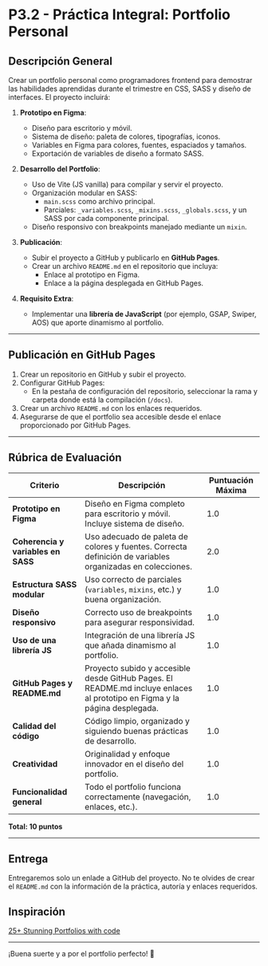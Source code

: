 # **P3.2 - Práctica Integral: Portfolio Personal**

## **Descripción General**

Crear un portfolio personal como programadores frontend para demostrar las habilidades aprendidas durante el trimestre en CSS, SASS y diseño de interfaces. El proyecto incluirá:

1. **Prototipo en Figma**:

   - Diseño para escritorio y móvil.
   - Sistema de diseño: paleta de colores, tipografías, iconos.
   - Variables en Figma para colores, fuentes, espaciados y tamaños.
   - Exportación de variables de diseño a formato SASS.

2. **Desarrollo del Portfolio**:

   - Uso de Vite (JS vanilla) para compilar y servir el proyecto.
   - Organización modular en SASS:
     - `main.scss` como archivo principal.
     - Parciales: `_variables.scss`, `_mixins.scss`, `_globals.scss`, y un SASS por cada componente principal.
   - Diseño responsivo con breakpoints manejado mediante un `mixin`.

3. **Publicación**:

   - Subir el proyecto a GitHub y publicarlo en **GitHub Pages**.
   - Crear un archivo `README.md` en el repositorio que incluya:
     - Enlace al prototipo en Figma.
     - Enlace a la página desplegada en GitHub Pages.

4. **Requisito Extra**:
   - Implementar una **librería de JavaScript** (por ejemplo, GSAP, Swiper, AOS) que aporte dinamismo al portfolio.

---

## **Publicación en GitHub Pages**

1. Crear un repositorio en GitHub y subir el proyecto.
2. Configurar GitHub Pages:
   - En la pestaña de configuración del repositorio, seleccionar la rama y carpeta donde está la compilación (`/docs`).
3. Crear un archivo `README.md` con los enlaces requeridos.
4. Asegurarse de que el portfolio sea accesible desde el enlace proporcionado por GitHub Pages.

---

## **Rúbrica de Evaluación**

| **Criterio**                       | **Descripción**                                                                                                            | **Puntuación Máxima** |
| ---------------------------------- | -------------------------------------------------------------------------------------------------------------------------- | --------------------- |
| **Prototipo en Figma**             | Diseño en Figma completo para escritorio y móvil. Incluye sistema de diseño.                                               | 1.0                   |
| **Coherencia y variables en SASS** | Uso adecuado de paleta de colores y fuentes. Correcta definición de variables organizadas en colecciones.                  | 2.0                   |
| **Estructura SASS modular**        | Uso correcto de parciales (`variables`, `mixins`, etc.) y buena organización.                                              | 1.0                   |
| **Diseño responsivo**              | Correcto uso de breakpoints para asegurar responsividad.                                                                   | 1.0                   |
| **Uso de una librería JS**         | Integración de una librería JS que añada dinamismo al portfolio.                                                           | 1.0                   |
| **GitHub Pages y README.md**       | Proyecto subido y accesible desde GitHub Pages. El README.md incluye enlaces al prototipo en Figma y la página desplegada. | 1.0                   |
| **Calidad del código**             | Código limpio, organizado y siguiendo buenas prácticas de desarrollo.                                                      | 1.0                   |
| **Creatividad**                    | Originalidad y enfoque innovador en el diseño del portfolio.                                                               | 1.0                   |
| **Funcionalidad general**          | Todo el portfolio funciona correctamente (navegación, enlaces, etc.).                                                      | 1.0                   |

**Total: 10 puntos**

---

## **Entrega**

Entregaremos solo un enlade a GitHub del proyecto. No te olvides de crear el `README.md` con la información de la práctica, autoría y enlaces requeridos.

## **Inspiración**

[25+ Stunning Portfolios with code](https://dev.to/anmolbaranwal/stunning-portfolios-that-will-blow-your-mind-fuel-your-creativity-226o)

---

¡Buena suerte y a por el portfolio perfecto! 🚀
